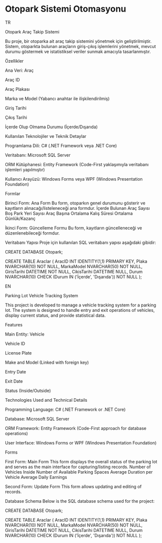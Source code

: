 # Otopark Sistemi Otomasyonu

 TR

Otopark Araç Takip Sistemi

Bu proje, bir otoparka ait araç takip sistemini yönetmek için geliştirilmiştir.
Sistem, otoparkta bulunan araçların giriş-çıkış işlemlerini yönetmek, mevcut durumu 
göstermek ve istatistiksel veriler sunmak amacıyla tasarlanmıştır.

Özellikler

Ana Veri: Araç

Araç ID

Araç Plakası

Marka ve Model (Yabancı anahtar ile ilişkilendirilmiş)

Giriş Tarihi

Çıkış Tarihi

İçerde Olup Olmama Durumu (İçerde/Dışarıda)


Kullanılan Teknolojiler ve Teknik Detaylar


Programlama Dili: C# (.NET Framework veya .NET Core)

Veritabanı: Microsoft SQL Server

ORM Kütüphanesi: Entity Framework (Code-First yaklaşımıyla veritabanı işlemleri yapılmıştır)

Kullanıcı Arayüzü: Windows Forms veya WPF (Windows Presentation Foundation)


Formlar


Birinci Form: Ana Form
Bu form, otoparkın genel durumunu gösterir ve kayıtların alınacağı/listeleneceği ana formdur.
İçerde Bulunan Araç Sayısı
Boş Park Yeri Sayısı
Araç Başına Ortalama Kalış Süresi
Ortalama Günlük/Kazanç

İkinci Form: Güncelleme Formu
Bu form, kayıtların güncelleneceği ve düzenlenebileceği formdur.

Veritabanı Yapısı
Proje için kullanılan SQL veritabanı yapısı aşağıdaki gibidir:

CREATE DATABASE Otopark;

CREATE TABLE Araclar (
    AracID INT IDENTITY(1,1) PRIMARY KEY,
    Plaka NVARCHAR(10) NOT NULL,
    MarkaModel NVARCHAR(50) NOT NULL,
    GirisTarihi DATETIME NOT NULL,
    CikisTarihi DATETIME NULL,
    Durum NVARCHAR(10) CHECK (Durum IN ('İçerde', 'Dışarıda')) NOT NULL
);


EN

Parking Lot Vehicle Tracking System

This project is developed to manage a vehicle tracking 
system for a parking lot. The system is designed to handle 
entry and exit operations of vehicles, display current status, and provide statistical data.

Features

Main Entity: Vehicle

Vehicle ID

License Plate

Make and Model (Linked with foreign key)

Entry Date

Exit Date

Status (Inside/Outside)

Technologies Used and Technical Details

Programming Language: C# (.NET Framework or .NET Core)

Database: Microsoft SQL Server

ORM Framework: Entity Framework (Code-First approach for database operations)

User Interface: Windows Forms or WPF (Windows Presentation Foundation)

Forms

First Form: Main Form
This form displays the overall status of the parking lot and serves as the main interface for capturing/listing records.
Number of Vehicles Inside
Number of Available Parking Spaces
Average Duration per Vehicle
Average Daily Earnings

Second Form: Update Form
This form allows updating and editing of records.

Database Schema
Below is the SQL database schema used for the project:

CREATE DATABASE Otopark;

CREATE TABLE Araclar (
    AracID INT IDENTITY(1,1) PRIMARY KEY,
    Plaka NVARCHAR(10) NOT NULL,
    MarkaModel NVARCHAR(50) NOT NULL,
    GirisTarihi DATETIME NOT NULL,
    CikisTarihi DATETIME NULL,
    Durum NVARCHAR(10) CHECK (Durum IN ('İçerde', 'Dışarıda')) NOT NULL
);
